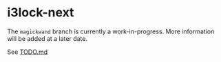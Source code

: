 # i3lock-next

The `magickwand` branch is currently a work-in-progress. More information will
be added at a later date.

See [TODO.md](TODO.md)
